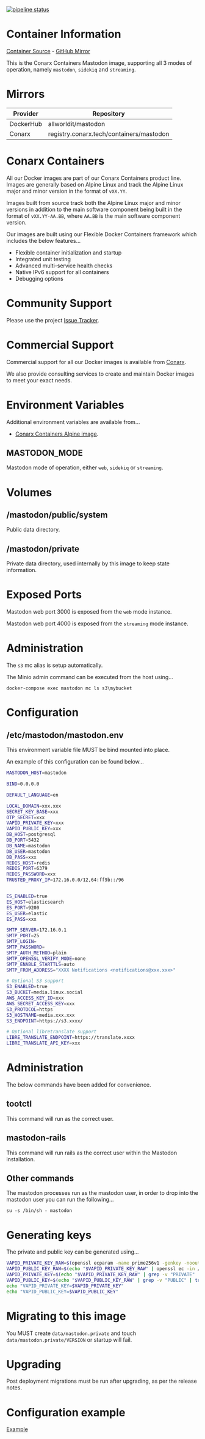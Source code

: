 [![pipeline status](https://gitlab.conarx.tech/containers/mastodon/badges/main/pipeline.svg)](https://gitlab.conarx.tech/containers/mastodon/-/commits/main)

# Container Information

[Container Source](https://gitlab.conarx.tech/containers/mastodon) - [GitHub Mirror](https://github.com/AllWorldIT/containers-mastodon)

This is the Conarx Containers Mastodon image, supporting all 3 modes of operation, namely `mastodon`, `sidekiq` and `streaming`.



# Mirrors

|  Provider  |  Repository                              |
|------------|------------------------------------------|
| DockerHub  | allworldit/mastodon                      |
| Conarx     | registry.conarx.tech/containers/mastodon |



# Conarx Containers

All our Docker images are part of our Conarx Containers product line. Images are generally based on Alpine Linux and track the
Alpine Linux major and minor version in the format of `vXX.YY`.

Images built from source track both the Alpine Linux major and minor versions in addition to the main software component being
built in the format of `vXX.YY-AA.BB`, where `AA.BB` is the main software component version.

Our images are built using our Flexible Docker Containers framework which includes the below features...

- Flexible container initialization and startup
- Integrated unit testing
- Advanced multi-service health checks
- Native IPv6 support for all containers
- Debugging options



# Community Support

Please use the project [Issue Tracker](https://gitlab.conarx.tech/containers/mastodon/-/issues).



# Commercial Support

Commercial support for all our Docker images is available from [Conarx](https://conarx.tech).

We also provide consulting services to create and maintain Docker images to meet your exact needs.



# Environment Variables

Additional environment variables are available from...
* [Conarx Containers Alpine image](https://gitlab.conarx.tech/containers/alpine).


## MASTODON_MODE

Mastodon mode of operation, either `web`, `sidekiq` or `streaming`.



# Volumes


## /mastodon/public/system

Public data directory.


## /mastodon/private

Private data directory, used internally by this image to keep state information.



# Exposed Ports

Mastodon web port 3000 is exposed from the `web` mode instance.

Mastodon web port 4000 is exposed from the `streaming` mode instance.



# Administration

The `s3` mc alias is setup automatically.

The Minio admin command can be executed from the host using...

```
docker-compose exec mastodon mc ls s3\mybucket
```



# Configuration


## /etc/mastodon/mastodon.env

This environment variable file MUST be bind mounted into place.

An example of this configuration can be found below...

```bash
MASTODON_HOST=mastodon

BIND=0.0.0.0

DEFAULT_LANGUAGE=en

LOCAL_DOMAIN=xxx.xxx
SECRET_KEY_BASE=xxx
OTP_SECRET=xxx
VAPID_PRIVATE_KEY=xxx
VAPID_PUBLIC_KEY=xxx
DB_HOST=postgresql
DB_PORT=5432
DB_NAME=mastodon
DB_USER=mastodon
DB_PASS=xxx
REDIS_HOST=redis
REDIS_PORT=6379
REDIS_PASSWORD=xxx
TRUSTED_PROXY_IP=172.16.0.0/12,64:ff9b::/96


ES_ENABLED=true
ES_HOST=elasticsearch
ES_PORT=9200
ES_USER=elastic
ES_PASS=xxx

SMTP_SERVER=172.16.0.1
SMTP_PORT=25
SMTP_LOGIN=
SMTP_PASSWORD=
SMTP_AUTH_METHOD=plain
SMTP_OPENSSL_VERIFY_MODE=none
SMTP_ENABLE_STARTTLS=auto
SMTP_FROM_ADDRESS="XXXX Notifications <notifications@xxx.xxx>"

# Optional S3 support
S3_ENABLED=true
S3_BUCKET=media.linux.social
AWS_ACCESS_KEY_ID=xxx
AWS_SECRET_ACCESS_KEY=xxx
S3_PROTOCOL=https
S3_HOSTNAME=media.xxx.xxx
S3_ENDPOINT=https://s3.xxxx/

# Optional libretranslate support
LIBRE_TRANSLATE_ENDPOINT=https://translate.xxxx
LIBRE_TRANSLATE_API_KEY=xxx
```



# Administration

The below commands have been added for convenience.

## tootctl

This command will run as the correct user.


## mastodon-rails

This command will run rails as the correct user within the Mastodon installation.


## Other commands

The mastodon processes run as the mastodon user, in order to drop into the mastodon user you can run the following...

```
su -s /bin/sh - mastodon
```



# Generating keys

The private and public key can be generated using...

```bash
VAPID_PRIVATE_KEY_RAW=$(openssl ecparam -name prime256v1 -genkey -noout -out /dev/stdout)
VAPID_PUBLIC_KEY_RAW=$(echo "$VAPID_PRIVATE_KEY_RAW" | openssl ec -in /dev/stdin -pubout -out /dev/stdout)
VAPID_PRIVATE_KEY=$(echo "$VAPID_PRIVATE_KEY_RAW" | grep -v "PRIVATE" | tr -d '\n')
VAPID_PUBLIC_KEY=$(echo "$VAPID_PUBLIC_KEY_RAW" | grep -v "PUBLIC" | tr -d '\n')
echo "VAPID_PRIVATE_KEY=$VAPID_PRIVATE_KEY"
echo "VAPID_PUBLIC_KEY=$VAPID_PUBLIC_KEY"
```



# Migrating to this image

You MUST create `data/mastodon.private` and touch `data/mastodon.private/VERSION` or startup will fail.



# Upgrading

Post deployment migrations must be run after upgrading, as per the release notes.


# Configuration example

[Example](contrib/)
